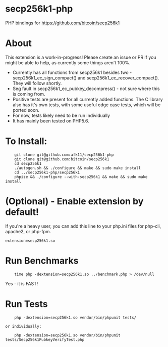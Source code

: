 # secp256k1-php

PHP bindings for https://github.com/bitcoin/secp256k1

# About
This extension is a work-in-progress! Please create an issue or PR 
if you might be able to help, as currently some things aren't 100%. 
  
  - Currently has all functions from secp256k1 besides two - secp256k1_ec_sign_compact() and secp256k1_ec_recover_compact(). They will follow shortly. 
  - Seg fault in secp256k1_ec_pubkey_decompress() - not sure where this is coming from.
  - Positive tests are present for all currently added functions. The C library also has it's own tests, with some useful edge case tests, which will be ported soon. 
  - For now, tests likely need to be run individually 
  - It has mainly been tested on PHP5.6. 

# To Install:
```
    git clone git@github.com:afk11/secp256k1-php
    git clone git@github.com:bitcoin/secp256k1
    cd secp256k1
    ./autogen.sh && ./configure && make && sudo make install
    cd ../secp256k1-php/secp256k1
    phpize && ./configure --with-secp256k1 && make && sudo make install
```

# (Optional) - Enable extension by default!
If you're a heavy user, you can add this line to your php.ini files for php-cli, apache2, or php-fpm. 
```
extension=secp256k1.so
```


# Run Benchmarks
```
    time php -dextension=secp256k1.so ../benchmark.php > /dev/null
```
Yes - it is FAST!

# Run Tests
```
    php -dextension=secp256k1.so vendor/bin/phpunit tests/
```
    or individually:
```
    php -dextension=secp256k1.so vendor/bin/phpunit tests/Secp256k1PubkeyVerifyTest.php
```
